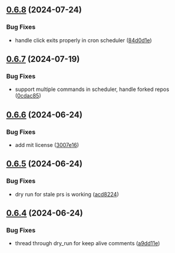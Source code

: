 ## [0.6.8](https://github.com/iloveitaly/github-overlord/compare/v0.6.7...v0.6.8) (2024-07-24)


### Bug Fixes

* handle click exits properly in cron scheduler ([84d0d1e](https://github.com/iloveitaly/github-overlord/commit/84d0d1e60ff03783e4bf4dd1ef36f38f032ee406))



## [0.6.7](https://github.com/iloveitaly/github-overlord/compare/v0.6.6...v0.6.7) (2024-07-19)


### Bug Fixes

* support multiple commands in scheduler, handle forked repos ([0cdac85](https://github.com/iloveitaly/github-overlord/commit/0cdac853e093f10ad10e46c699d9e1691fd65201))



## [0.6.6](https://github.com/iloveitaly/github-overlord/compare/v0.6.5...v0.6.6) (2024-06-24)


### Bug Fixes

* add mit license ([3007e16](https://github.com/iloveitaly/github-overlord/commit/3007e16c6495b45efbce0102b12da4f66c6ae585))



## [0.6.5](https://github.com/iloveitaly/github-overlord/compare/v0.6.4...v0.6.5) (2024-06-24)


### Bug Fixes

* dry run for stale prs is working ([acd8224](https://github.com/iloveitaly/github-overlord/commit/acd82246d956588a815a2a32f4cb8ac4d1e60e33))



## [0.6.4](https://github.com/iloveitaly/github-overlord/compare/v0.6.3...v0.6.4) (2024-06-24)


### Bug Fixes

* thread through dry_run for keep alive comments ([a9dd11e](https://github.com/iloveitaly/github-overlord/commit/a9dd11e4989e1627fdaf4ffbe3be29aeefd18ab0))



